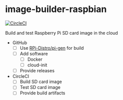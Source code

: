 # image-builder-raspbian
[![CircleCI](https://circleci.com/gh/StefanScherer/image-builder-raspbian/tree/master.svg?style=svg)](https://circleci.com/gh/StefanScherer/image-builder-raspbian/tree/master)

Build and test Raspberry Pi SD card image in the cloud

- GitHub
  - [ ] Use [RPi-Distro/pi-gen](https://github.com/RPi-Distro/pi-gen) for build
  - [ ] Add software
    - [ ] Docker
    - [ ] cloud-init
  - [ ] Provide releases
- CircleCI
  - [ ] Build SD card image
  - [ ] Test SD card image
  - [ ] Provide build artifacts
